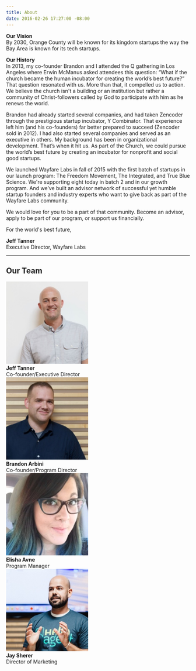 ```yaml
---
title: About
date: 2016-02-26 17:27:00 -08:00
---
```


**Our Vision**\
By 2030, Orange County will be known for its kingdom startups the way the Bay Area is known for its tech startups.

**Our History**\
In 2013, my co-founder Brandon and I attended the Q gathering in Los Angeles where Erwin McManus asked attendees this question: “What if the church became the human incubator for creating the world’s best future?” That question resonated with us. More than that, it compelled us to action. We believe the church isn't a building or an institution but rather a community of Christ-followers called by God to participate with him as he renews the world.

Brandon had already started several companies, and had taken Zencoder through the prestigious startup incubator, Y Combinator. That experience left him (and his co-founders) far better prepared to succeed (Zencoder sold in 2012). I had also started several companies and served as an executive in others. My background has been in organizational development. That’s when it hit us. As part of the Church, we could pursue the world’s best future by creating an incubator for nonprofit and social good startups.

We launched Wayfare Labs in fall of 2015 with the first batch of startups in our launch program: The Freedom Movement, The Integrated, and True Blue Science. We're supporting eight today in batch 2 and in our growth program. And we’ve built an advisor network of successful yet humble startup founders and industry experts who want to give back as part of the Wayfare Labs community.

We would love for you to be a part of that community. Become an advisor, apply to be part of our program, or support us financially.

For the world's best future,

**Jeff Tanner**\
Executive Director, Wayfare Labs

---

## Our Team

<div class="container">
<div class="row uniform">
<div class="3u 6u(medium) 12u$(xsmall)">
<span class="image"><img src="/images/jeff.jpg" alt="Jeff Tanner" width="225"></span><br>
<strong>Jeff Tanner</strong><br>
Co-founder/Executive Director
</div>
<div class="3u 6u$(medium) 12u$(xsmall)">
<span class="image"><img src="/images/brandon.jpg" alt="Brandon Arbini" width="225"></span><br>
<strong>Brandon Arbini</strong><br>
Co-founder/Program Director
</div>
<div class="3u 6u(medium) 12u$(xsmall)">
<span class="image"><img src="/images/elisha.jpg" alt="Elisha Avne" width="225"></span><br>
<strong>Elisha Avne</strong><br>
Program Manager
</div>
<div class="3u 6u$(medium) 12u$(xsmall)">
<span class="image"><img src="/images/jay.jpg" alt="Jay Sherer" width="225"></span><br>
<strong>Jay Sherer</strong><br>
Director of Marketing
</div>
</div>
</div>